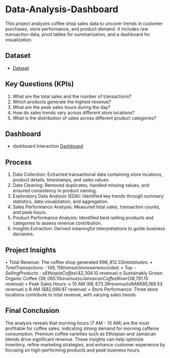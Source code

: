 # Data-Analysis-Dashboard
This project analyzes coffee shop sales data to uncover trends in customer purchases, store performance, and product demand. It includes raw transaction data, pivot tables for summarization, and a dashboard for visualization.

## Dataset
- <a href="https://github.com/Nikhilrchandan/Data-Analysis-Dashboard/blob/main/Coffee%20Shop%20Sales.xlsx">Dataset</a>

## Key Questions (KPIs)
1.	What are the total sales and the number of transactions?
2.	Which products generate the highest revenue?
3.	What are the peak sales hours during the day?
4.	How do sales trends vary across different store locations?
5.	What is the distribution of sales across different product categories?
   
## Dashboard
- dashboard Interaction <a href="https://github.com/Nikhilrchandan/Data-Analysis-Dashboard/blob/main/project_coffeSales.xlsx">Dashboard</a>

## Process 
1.	Data Collection: Extracted transactional data containing store locations, product details, timestamps, and sales values.
2.	Data Cleaning: Removed duplicates, handled missing values, and ensured consistency in product naming.
3.	Exploratory Data Analysis (EDA): Identified key trends through summary statistics, data visualization, and aggregation.
4.	Sales Performance Analysis: Measured total sales, transaction counts, and peak hours.
5.	Product Performance Analysis: Identified best-selling products and categories to assess revenue contribution.
6.	Insights Extraction: Derived meaningful interpretations to guide business decisions.

## Project Insights
•	Total Revenue: The coffee shop generated $698,812.33 in total sales.
•	Total Transactions: 149,116 transactions were recorded.
•	Top-Selling Products:
o	Ethiopia Coffee ($42,304.10 revenue)
o	Sustainably Grown Organic Coffee ($39,065.10 revenue)
o	Jamaican Coffee River ($38,781.15 revenue)
•	Peak Sales Hours:
o	10 AM ($88,673.39 revenue)
o	9 AM ($85,169.53 revenue)
o	8 AM ($82,699.87 revenue)
•	Store Performance: Three store locations contribute to total revenue, with varying sales trends.

## Final Conclusion 
The analysis reveals that morning hours (7 AM - 10 AM) are the most profitable for coffee sales, indicating strong demand for morning caffeine consumption. Premium coffee varieties such as Ethiopian and Jamaican blends drive significant revenue. These insights can help optimize inventory, refine marketing strategies, and enhance customer experience by focusing on high-performing products and peak business hours.
